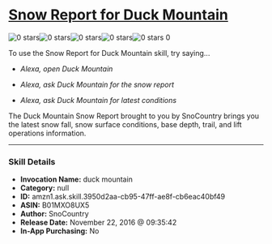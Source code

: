 # [Snow Report for Duck Mountain](http://alexa.amazon.com/#skills/amzn1.ask.skill.3950d2aa-cb95-47ff-ae8f-cb6eac40bf49)
![0 stars](../../images/ic_star_border_black_18dp_1x.png)![0 stars](../../images/ic_star_border_black_18dp_1x.png)![0 stars](../../images/ic_star_border_black_18dp_1x.png)![0 stars](../../images/ic_star_border_black_18dp_1x.png)![0 stars](../../images/ic_star_border_black_18dp_1x.png) 0

To use the Snow Report for Duck Mountain skill, try saying...

* *Alexa, open Duck Mountain*

* *Alexa, ask Duck Mountain for the snow report*

* *Alexa, ask Duck Mountain for latest conditions*

The Duck Mountain Snow Report brought to you by SnoCountry brings you the latest snow fall, snow surface conditions,  base depth, trail, and lift operations information.

***

### Skill Details

* **Invocation Name:** duck mountain
* **Category:** null
* **ID:** amzn1.ask.skill.3950d2aa-cb95-47ff-ae8f-cb6eac40bf49
* **ASIN:** B01MXO8UX5
* **Author:** SnoCountry
* **Release Date:** November 22, 2016 @ 09:35:42
* **In-App Purchasing:** No
